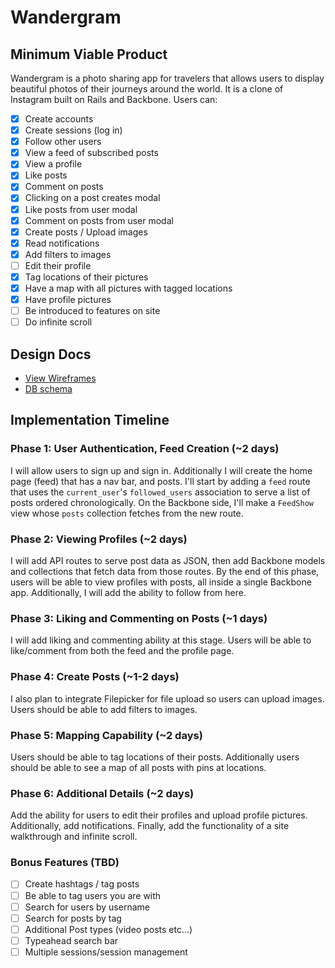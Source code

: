# Wandergram

[heroku]: http://wandergram.herokuapp.com

## Minimum Viable Product
Wandergram is a photo sharing app for travelers that allows users to display beautiful photos of their journeys around the world. It is a clone of Instagram built on Rails and Backbone. Users can:

<!-- This is a Markdown checklist. Use it to keep track of your progress! -->

- [X] Create accounts
- [X] Create sessions (log in)
- [X] Follow other users
- [X] View a feed of subscribed posts
- [X] View a profile
- [X] Like posts
- [X] Comment on posts
- [X] Clicking on a post creates modal
- [X] Like posts from user modal
- [X] Comment on posts from user modal
- [X] Create posts / Upload images
- [X] Read notifications
- [X] Add filters to images
- [ ] Edit their profile
- [X] Tag locations of their pictures
- [X] Have a map with all pictures with tagged locations
- [X] Have profile pictures
- [ ] Be introduced to features on site
- [ ] Do infinite scroll

## Design Docs
* [View Wireframes][views]
* [DB schema][schema]

[views]: ./docs/views.md
[schema]: ./docs/schema.md

## Implementation Timeline

### Phase 1: User Authentication, Feed Creation (~2 days)
I will allow users to sign up and sign in. Additionally I will create the home page (feed) that has a nav bar, and posts. I'll start by adding a `feed` route that uses the `current_user`'s `followed_users` association to serve a list of posts ordered chronologically. On the Backbone side, I'll make a `FeedShow` view whose `posts` collection fetches from the new route.


### Phase 2: Viewing Profiles (~2 days)
I will add API routes to serve post data as JSON, then add Backbone models and collections that fetch data from those routes. By the end of this phase, users will be able to view profiles with posts, all inside a single Backbone app. Additionally, I will add the ability to follow from here.


### Phase 3: Liking and Commenting on Posts (~1 days)
I will add liking and commenting ability at this stage. Users will be able to like/comment from both the feed and the profile page.


### Phase 4: Create Posts (~1-2 days)
I also plan to integrate Filepicker for file upload so
users can upload images. Users should be able to add filters to images.


### Phase 5: Mapping Capability (~2 days)
Users should be able to tag locations of their posts. Additionally users should be able to see a map of all posts with pins at locations.


### Phase 6: Additional Details (~2 days)
Add the ability for users to edit their profiles and upload profile pictures. Additionally, add notifications. Finally, add the functionality of a site walkthrough and infinite scroll.


### Bonus Features (TBD)
- [ ] Create hashtags / tag posts
- [ ] Be able to tag users you are with
- [ ] Search for users by username
- [ ] Search for posts by tag
- [ ] Additional Post types (video posts etc...)
- [ ] Typeahead search bar
- [ ] Multiple sessions/session management
